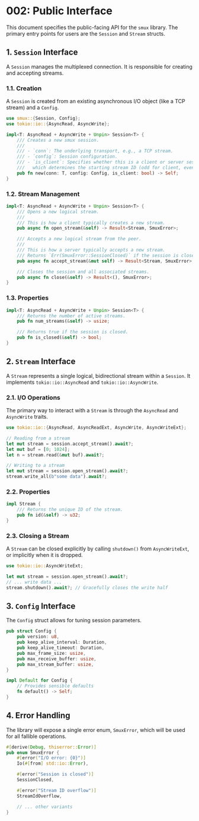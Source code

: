 # 002: Public Interface

This document specifies the public-facing API for the `smux` library. The primary entry points for users are the `Session` and `Stream` structs.

## 1. `Session` Interface

A `Session` manages the multiplexed connection. It is responsible for creating and accepting streams.

### 1.1. Creation

A `Session` is created from an existing asynchronous I/O object (like a TCP stream) and a `Config`.

```rust
use smux::{Session, Config};
use tokio::io::{AsyncRead, AsyncWrite};

impl<T: AsyncRead + AsyncWrite + Unpin> Session<T> {
    /// Creates a new smux session.
    ///
    /// - `conn`: The underlying transport, e.g., a TCP stream.
    /// - `config`: Session configuration.
    /// - `is_client`: Specifies whether this is a client or server session,
    ///   which determines the starting stream ID (odd for client, even for server).
    pub fn new(conn: T, config: Config, is_client: bool) -> Self;
}
```

### 1.2. Stream Management

```rust
impl<T: AsyncRead + AsyncWrite + Unpin> Session<T> {
    /// Opens a new logical stream.
    ///
    /// This is how a client typically creates a new stream.
    pub async fn open_stream(&self) -> Result<Stream, SmuxError>;

    /// Accepts a new logical stream from the peer.
    ///
    /// This is how a server typically accepts a new stream.
    /// Returns `Err(SmuxError::SessionClosed)` if the session is closed gracefully.
    pub async fn accept_stream(&mut self) -> Result<Stream, SmuxError>;

    /// Closes the session and all associated streams.
    pub async fn close(&self) -> Result<(), SmuxError>;
}
```

### 1.3. Properties

```rust
impl<T: AsyncRead + AsyncWrite + Unpin> Session<T> {
    /// Returns the number of active streams.
    pub fn num_streams(&self) -> usize;

    /// Returns true if the session is closed.
    pub fn is_closed(&self) -> bool;
}
```

## 2. `Stream` Interface

A `Stream` represents a single logical, bidirectional stream within a `Session`. It implements `tokio::io::AsyncRead` and `tokio::io::AsyncWrite`.

### 2.1. I/O Operations

The primary way to interact with a `Stream` is through the `AsyncRead` and `AsyncWrite` traits.

```rust
use tokio::io::{AsyncRead, AsyncReadExt, AsyncWrite, AsyncWriteExt};

// Reading from a stream
let mut stream = session.accept_stream().await?;
let mut buf = [0; 1024];
let n = stream.read(&mut buf).await?;

// Writing to a stream
let mut stream = session.open_stream().await?;
stream.write_all(b"some data").await?;
```

### 2.2. Properties

```rust
impl Stream {
    /// Returns the unique ID of the stream.
    pub fn id(&self) -> u32;
}
```

### 2.3. Closing a Stream

A `Stream` can be closed explicitly by calling `shutdown()` from `AsyncWriteExt`, or implicitly when it is dropped.

```rust
use tokio::io::AsyncWriteExt;

let mut stream = session.open_stream().await?;
// ... write data ...
stream.shutdown().await?; // Gracefully closes the write half
```

## 3. `Config` Interface

The `Config` struct allows for tuning session parameters.

```rust
pub struct Config {
    pub version: u8,
    pub keep_alive_interval: Duration,
    pub keep_alive_timeout: Duration,
    pub max_frame_size: usize,
    pub max_receive_buffer: usize,
    pub max_stream_buffer: usize,
}

impl Default for Config {
    // Provides sensible defaults
    fn default() -> Self;
}
```

## 4. Error Handling

The library will expose a single error enum, `SmuxError`, which will be used for all fallible operations.

```rust
#[derive(Debug, thiserror::Error)]
pub enum SmuxError {
    #[error("I/O error: {0}")]
    Io(#[from] std::io::Error),

    #[error("Session is closed")]
    SessionClosed,

    #[error("Stream ID overflow")]
    StreamIdOverflow,

    // ... other variants
}
